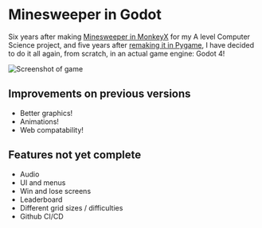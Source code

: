 # Minesweeper in Godot

Six years after making [Minesweeper in MonkeyX](https://github.com/marleysudbury/minesweeper-monkeyx) for my A level Computer Science project, and five years after [remaking it in Pygame](https://github.com/marleysudbury/minesweeper-pygame), I have decided to do it all again, from scratch, in an actual game engine: Godot 4!

![Screenshot of game](https://github.com/marleysudbury/minesweeper-godot/example.png)

## Improvements on previous versions

* Better graphics!
* Animations!
* Web compatability!

## Features not yet complete

* Audio
* UI and menus
* Win and lose screens
* Leaderboard
* Different grid sizes / difficulties
* Github CI/CD

